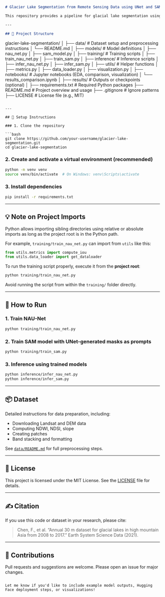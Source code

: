```markdown
# Glacier Lake Segmentation from Remote Sensing Data using UNet and SAM

This repository provides a pipeline for glacial lake segmentation using multi-band remote sensing data and deep learning models such as NAU-Net and SAM (Segment Anything Model). The data is processed from Landsat imagery and DEMs, enhanced with NDWI, NDSI, and slope bands.

---

## 📁 Project Structure

```

glacier-lake-segmentation/
│
├── data/                    # Dataset setup and preprocessing instructions
│   └── README.md
│
├── models/                  # Model definitions
│   ├── nau\_net.py
│   ├── sam\_model.py
│
├── training/                # Training scripts
│   ├── train\_nau\_net.py
│   ├── train\_sam.py
│
├── inference/              # Inference scripts
│   ├── infer\_nau\_net.py
│   ├── infer\_sam.py
│
├── utils/                  # Helper functions
│   ├── metrics.py
│   ├── data\_loader.py
│   ├── visualization.py
│
├── notebooks/              # Jupyter notebooks (EDA, comparison, visualization)
│   └── results\_comparison.ipynb
│
├── results/                # Outputs or checkpoints (optional)
│
├── requirements.txt        # Required Python packages
├── README.md               # Project overview and usage
├── .gitignore              # Ignore patterns
├── LICENSE                 # License file (e.g., MIT)

````

---

## 🔧 Setup Instructions

### 1. Clone the repository

```bash
git clone https://github.com/your-username/glacier-lake-segmentation.git
cd glacier-lake-segmentation
````

### 2. Create and activate a virtual environment (recommended)

```bash
python -m venv venv
source venv/bin/activate  # On Windows: venv\Scripts\activate
```

### 3. Install dependencies

```bash
pip install -r requirements.txt
```

---

## 💡 Note on Project Imports

Python allows importing sibling directories using relative or absolute imports as long as the project root is in the Python path.

For example, `training/train_nau_net.py` can import from `utils` like this:

```python
from utils.metrics import compute_iou
from utils.data_loader import get_dataloader
```

To run the training script properly, execute it from the **project root**:

```bash
python training/train_nau_net.py
```

Avoid running the script from within the `training/` folder directly.

---

## 🚀 How to Run

### 1. Train NAU-Net

```bash
python training/train_nau_net.py
```

### 2. Train SAM model with UNet-generated masks as prompts

```bash
python training/train_sam.py
```

### 3. Inference using trained models

```bash
python inference/infer_nau_net.py
python inference/infer_sam.py
```

---

## 📦 Dataset

Detailed instructions for data preparation, including:

* Downloading Landsat and DEM data
* Computing NDWI, NDSI, slope
* Creating patches
* Band stacking and formatting

See [`data/README.md`](data/README.md) for full preprocessing steps.

---

## 📄 License

This project is licensed under the MIT License. See the [LICENSE](LICENSE) file for details.

---

## ✍️ Citation

If you use this code or dataset in your research, please cite:

> Chen, F., et al. “Annual 30 m dataset for glacial lakes in high mountain Asia from 2008 to 2017.” Earth System Science Data (2021).

---

## 🤝 Contributions

Pull requests and suggestions are welcome. Please open an issue for major changes.

```

Let me know if you'd like to include example model outputs, Hugging Face deployment steps, or visualizations!
```
